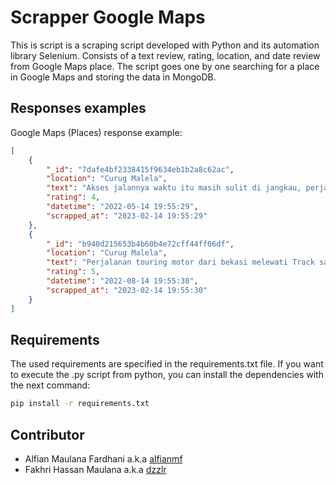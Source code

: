 # Scrapper Google Maps

This is script is a scraping script developed with Python and its automation library Selenium. Consists of a text review, rating, location, and date review from Google Maps place. The script goes one by one searching for a place in Google Maps and storing the data in MongoDB.

## Responses examples
Google Maps (Places) response example:
```json
[
    {
        "_id": "7dafe4bf2338415f9634eb1b2a8c62ac",
        "location": "Curug Malela",
        "text": "Akses jalannya waktu itu masih sulit di jangkau, perjalanan menuji curug lumayan jauh",
        "rating": 4,
        "datetime": "2022-05-14 19:55:29",
        "scrapped_at": "2023-02-14 19:55:29"
    },
    {
        "_id": "b940d215653b4b60b4e72cff44ff06df",
        "location": "Curug Malela",
        "text": "Perjalanan touring motor dari bekasi melewati Track saguling... Pas sampai curug terbayar kan dengan keindahan panorama alam sekitar curug yang masih asri...",
        "rating": 5,
        "datetime": "2022-08-14 19:55:30",
        "scrapped_at": "2023-02-14 19:55:30"
    }
]
```

## Requirements
The used requirements are specified in the requirements.txt file. If you want to execute the .py script from python, you can install the dependencies with the next command:
```bash
pip install -r requirements.txt
```

## Contributor
- Alfian Maulana Fardhani a.k.a [alfianmf](https://github.com/alfianmf)
- Fakhri Hassan Maulana a.k.a [dzzlr](https://github.com/dzzlr)